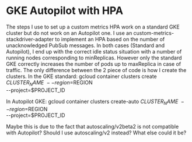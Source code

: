 
# GKE Autopilot with HPA

The steps I use to set up a custom metrics HPA work on a standard GKE cluster but do not work on an Autopilot one.
I use an custom-metrics-stackdriver-adapter to implement an HPA based on the number of unacknowledged PubSub messages.
In both cases (Standard and Autopilot), I end up with the correct idle status situation with a number of running nodes corresponding to minReplicas.
However only the standard GKE correctly increases the number of pods up to maxReplica in case of traffic.
The only difference between the 2 piece of code is how I create the clusters.
In the GKE standard:
gcloud container clusters create $CLUSTER_NAME \
--region=$REGION \
--project=$PROJECT_ID 

In Autopilot GKE:
gcloud container clusters create-auto $CLUSTER_NAME \
--region=$REGION \
--project=$PROJECT_ID

Maybe this is due to the fact that autoscaling/v2beta2 is not compatible with Autopilot? Should I use autoscaling/v2 instead?
What else could it be?

        